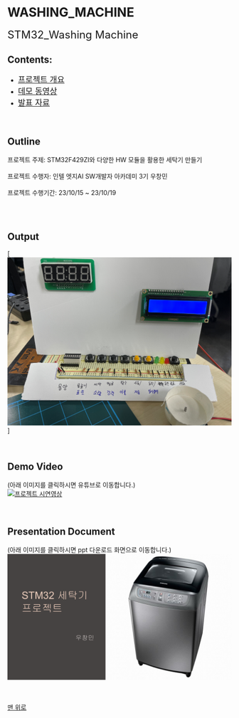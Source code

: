 # WASHING_MACHINE
<a name="top"></a>
<font size="+2"> STM32_Washing Machine </font>
<br>

## Contents:
 - <font size="+1">[프로젝트 개요](#outline)</font>
 - <font size="+1">[데모 동영상](#demo-video)</font>
 - <font size="+1">[발표 자료](#presentation-document)</font>
<br><br><br>

## Outline
프로젝트 주제: STM32F429ZI와 다양한 HW 모듈을 활용한 세탁기 만들기 <br>
<br>
프로젝트 수행자: 인텔 엣지AI SW개발자 아카데미 3기 우창민<br>
<br>
프로젝트 수행기간: 23/10/15 ~ 23/10/19<br>

<br>
<br>

## Output

[![HW Circuit](./Documents/HW_CIRCUIT.png)]

<br>

## Demo Video
(아래 이미지를 클릭하시면 유튜브로 이동합니다.)<br>
[![프로젝트 시연영상](/Documents/washing_machine_thumbnail.png)](https://youtu.be/TQXsMzt1SDg?si=SRpq55D9d0zG8xBQ)<br>
<br>
<br>


## Presentation Document
(아래 이미지를 클릭하시면 ppt 다운로드 화면으로 이동합니다.)<br>
[![프로젝트 발표자료](/Documents/ppt_thumbnail.png)](/Documents/WashingMachine.pptx)<br>
<br>
<br>


[맨 위로](#top)
